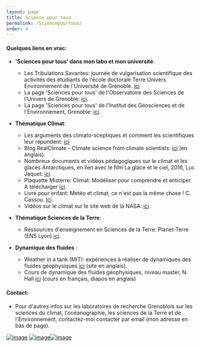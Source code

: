 ```yaml
---
layout: page
title: Science pour tous
permalink: /Sciencepourtous/
order: 4
---
```





#### Quelques liens en vrac:
* __'Sciences pour tous' dans mon labo et mon université__:
	- Les Tribulations Savantes: journée de vulgarisation scientifique des activités des étudiants de l'école doctorale Terre Univers Environnement de l'Université de Grenoble. [ici](http://tribulations-savantes.osug.fr)
	- La page 'Sciences pour tous' de l'Observatoire des Sciences de l'Univers de Grenoble: [ici](http://www.osug.fr/sciences-pour-tous).
	- La page 'Sciences pour tous' de l'Institut des Géosciences et de l'Environnement, Grenoble: [ici](http://lgge.osug.fr/rubrique5.html).
 
* __Thématique Climat__:
  - Les arguments des climato-sceptiques et comment les scientifiques leur répondent: [ici](https://skepticalscience.com/translation.php?lang=12)
  - Blog RealClimate - Climate science from climate scientists: [ici](http://www.realclimate.org/) (en anglais).
  - Nombreux documents et vidéos pédagogiques sur le climat et les glaces Antarctiques, en lien avec le film La glace et le ciel, 2016, Luc Jaquet: [ici](http://education.laglaceetleciel.com/).
  - Plaquette Misterre: Climat: Modéliser pour comprendre et anticiper. A télécharger [ici](http://www.insu.cnrs.fr/files/plaquette_missterre.pdf).
  - Livre pour enfant: Metéo et climat, ce n'est pas la même chose ! C. Cassou. [Ici](https://www.amazon.fr/Met%C3%A9o-climat-nest-m%C3%AAme-chose/dp/2746506521).
  - Vidéos sur le climat sur le site web de la NASA: [ici](https://www.nasa.gov/feature/goddard/2017/sea-ice-extent-sinks-to-record-lows-at-both-poles).
  

  
* __Thématique Sciences de la Terre__:  
  - Ressources d'enseignement en Sciences de la Terre: Planet-Terre (ENS Lyon) [ici](http://planet-terre.ens-lyon.fr/).
  
* __Dynamique des fluides__ :  
  - Weather in a tank (MIT): expériences à réaliser de dynamiques des fluides géophysiques [ici](http://paoc.mit.edu/labguide/apparatus.html) (site en anglais).
  -  Cours de dynamique des fluides géophysiques, niveau master, N. Hall  [ici](https://www.youtube.com/channel/UCqjV8aiVVEvRdYf4DG6Br-w) (cours en français, diapos en anglais)


#### Contact:
  - Pour d'autres infos sur les laboratoires de recherche Grenoblois sur les sciences du climat, l'océanographie, les sciences de la Terre et de l'Environnement, contactez-moi contacter par email (mon adresse en bas de page). 
 
[![image]({{site.baseurl}}/img/misterre.png)](http://www.insu.cnrs.fr/files/plaquette_missterre.pdf) [![image]({{site.baseurl}}/img/cassou.png)](https://www.amazon.fr/Met%C3%A9o-climat-nest-m%C3%AAme-chose/dp/2746506521)[![image]({{site.baseurl}}/img/circulation.png)](http://paoc.mit.edu/labguide/circ.html)

